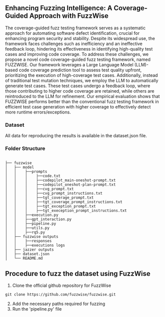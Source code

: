 ## Enhancing Fuzzing Intelligence: A Coverage-Guided Approach with FuzzWise

The coverage-guided fuzz testing framework serves as a systematic approach for automating software defect identification, crucial for enhancing program security and stability. Despite its widespread use, the framework faces challenges such as inefficiency and an ineffective feedback loop, hindering its effectiveness in identifying high-quality test cases and improving code coverage. To address these challenges, we propose a novel code coverage-guided fuzz testing framework, named FUZZWISE. Our framework leverages a Large Language Model (LLM)-based code coverage prediction tool to assess test quality upfront, prioritizing the execution of high-coverage test cases. Additionally, instead of traditional test mutation techniques, we employ the LLM to automatically generate test cases. These test cases undergo a feedback loop, where those contributing to higher code coverage are retained, while others are reintroduced to the LLM for refinement. Our empirical evaluation shows that FUZZWISE performs better than the conventional fuzz testing framework in efficient test case generation with higher coverage to effectively detect more runtime errors/exceptions.

### Dataset
All data for reproducing the results is available in the dataset.json file.

### Folder Structure 
```

├── fuzzwise
│   ├── model
│   │    ├──prompts
│   │    │    ├──code.txt
│   │    │    ├──codepilot_main-oneshot-prompt.txt
│   │    │    ├──codepilot_oneshot-plan-prompt.txt
│   │    │    ├──cvg_prompt.txt
│   │    │    ├──cvg_prompt_instructions.txt
│   │    │    ├──tgt_coverage_prompt.txt
│   │    │    ├──tgt_coverage_prompt_instructions.txt
│   │    │    ├──tgt_exception_prompt.txt
│   │    │    ├──tgt_exeception_prompt_instructions.txt
│   │    ├──execution.py
│   │    ├──gpt_interaction.py
│   │    ├──pipeline.py
│   │    ├──utils.py
│   │    ├──rq5.py
│   ├── fuzzwise outputs
│   │    ├──responses
│   │    ├──executions logs
│   ├── jazzer outputs
│   ├── dataset.json
│   └── README.md
```

## Procedure to fuzz the dataset using FuzzWise

1. Clone the official github repository for FuzzWise
```
git clone https://github.com/fuzzwise/fuzzwise.git
```
2. Add the necessary paths required for fuzzing
3. Run the 'pipeline.py' file 


